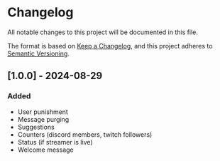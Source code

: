 # Changelog

All notable changes to this project will be documented in this file.

The format is based on [Keep a Changelog](https://keepachangelog.com/en/1.0.0/),
and this project adheres to [Semantic Versioning](https://semver.org/spec/v2.0.0.html).

## [1.0.0] - 2024-08-29

### Added

- User punishment
- Message purging
- Suggestions
- Counters (discord members, twitch followers)
- Status (if streamer is live)
- Welcome message
